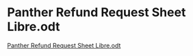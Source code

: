 # Panther Refund Request Sheet Libre.odt

[Panther Refund Request Sheet Libre.odt](Panther%20Refund%20Request%20Sheet%20Libre%20odt%20cd5193a3870e44a88ebf32a51d71cae4/Panther_Refund_Request_Sheet_Libre.odt)
